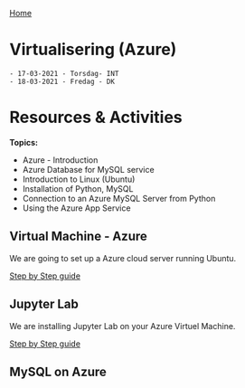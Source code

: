 [Home](modul-4-2.md)
# Virtualisering (Azure)
    - 17-03-2021 - Torsdag- INT
    - 18-03-2021 - Fredag - DK

# Resources & Activities

**Topics:**

- Azure - Introduction
- Azure Database for MySQL service
- Introduction to Linux (Ubuntu)
- Installation of Python, MySQL
- Connection to an Azure MySQL Server from Python
- Using the Azure App Service


## Virtual Machine - Azure
We are going to set up a Azure cloud server running Ubuntu.

[Step by Step guide](./Virtual_Machines.md)

## Jupyter Lab
We are installing Jupyter Lab on your Azure Virtuel Machine.

[Step by Step guide](./Jupyter_Lab.md)

## MySQL on Azure